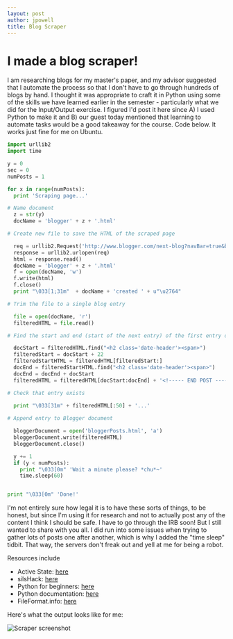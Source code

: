 ```yaml
---
layout: post
author: jpowell
title: Blog Scraper
---
```


# I made a blog scraper!



I am researching blogs for my master's paper, and my advisor suggested that I automate the process so that I don't have to go through hundreds of blogs by hand. I thought it was appropriate to craft it in Python using some of the skills we have learned earlier in the semester - particularly what we did for the Input/Output exercise. I figured I'd post it here since A) I used Python to make it and B) our guest today mentioned that learning to automate tasks would be a good takeaway for the course. Code below. It works just fine for me on Ubuntu.

``` python
import urllib2
import time

y = 0
sec = 0
numPosts = 1

for x in range(numPosts):
  print 'Scraping page...'

# Name document
  z = str(y)
  docName = 'blogger' + z + '.html'

# Create new file to save the HTML of the scraped page

  req = urllib2.Request('http://www.blogger.com/next-blog?navBar=true&blogID=1120725995044390317')
  response = urllib2.urlopen(req)
  html = response.read()
  docName = 'blogger' + z + '.html'
  f = open(docName, 'w')
  f.write(html)
  f.close()
  print "\033[1;31m"  + docName + 'created ' + u"\u2764"

# Trim the file to a single blog entry

  file = open(docName, 'r')
  filteredHTML = file.read()

# Find the start and end (start of the next entry) of the first entry on the page

  docStart = filteredHTML.find("<h2 class='date-header'><span>")
  filteredStart = docStart + 22
  filteredStartHTML = filteredHTML[filteredStart:]
  docEnd = filteredStartHTML.find("<h2 class='date-header'><span>")
  docEnd = docEnd + docStart
  filteredHTML = filteredHTML[docStart:docEnd] + '<!----- END POST ------>'

# Check that entry exists

  print "\033[31m" + filteredHTML[:50] + '...'
  
# Append entry to Blogger document

  bloggerDocument = open('bloggerPosts.html', 'a')
  bloggerDocument.write(filteredHTML)
  bloggerDocument.close()

  y += 1
  if (y < numPosts):
    print "\033[0m" 'Wait a minute please? *chu*~'
    time.sleep(60)


print "\033[0m" 'Done!'
```


I'm not entirely sure how legal it is to have these sorts of things, to be honest, but since I'm using it for research and not to actually post any of the content I think I should be safe. I have to go through the IRB soon! But I still wanted to share with you all. I did run into some issues when trying to gather lots of posts one after another, which is why I added the "time sleep" tidbit. That way, the servers don't freak out and yell at me for being a robot.


Resources include

* Active State: [here](http://code.activestate.com/recipes/578101-colours-inside-text-mode-python/)
* silsHack: [here](http://silshack.github.io/fall2013/2013/09/30/eleventh-class-notes.html)
* Python for beginners: [here](http://www.pythonforbeginners.com/python-on-the-web/how-to-use-urllib2-in-python/)
* Python documentation: [here](http://docs.python.org/2/library/time.html#time.sleep)
* FileFormat.info: [here](http://www.fileformat.info/info/unicode/char/2764/index.htm)


Here's what the output looks like for me:

![Scraper screenshot](http://dieschwarzekobra.github.io/fall2013/scraperOutput.png)

